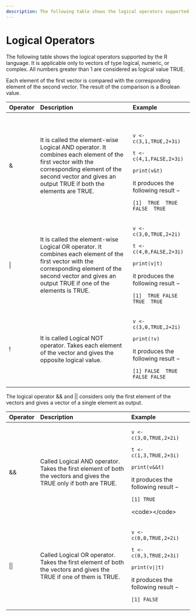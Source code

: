 ```yaml
---
description: The following table shows the logical operators supported by R language.
---
```


# Logical Operators

The following table shows the logical operators supported by the R language. It is applicable only to vectors of type logical, numeric, or complex. All numbers greater than 1 are considered as logical value TRUE.

Each element of the first vector is compared with the corresponding element of the second vector. The result of the comparison is a Boolean value.

<table>
  <thead>
    <tr>
      <th style="text-align:left">Operator</th>
      <th style="text-align:left">Description</th>
      <th style="text-align:left">Example</th>
    </tr>
  </thead>
  <tbody>
    <tr>
      <td style="text-align:left">&amp;</td>
      <td style="text-align:left">It is called the element-wise Logical AND operator. It combines each element
        of the first vector with the corresponding element of the second vector
        and gives an output TRUE if both the elements are TRUE.</td>
      <td style="text-align:left">
        <p>
          <br />
        </p>
        <p><code>v &lt;- c(3,1,TRUE,2+3i)<br /></code>
        </p>
        <p><code>t &lt;- c(4,1,FALSE,2+3i)<br /></code>
        </p>
        <p><code>print(v&amp;t)<br /></code>
        </p>
        <p>it produces the following result &#x2212;
          <br />
        </p>
        <p><code>[1]  TRUE  TRUE FALSE  TRUE<br /></code>
        </p>
        <p></p>
      </td>
    </tr>
    <tr>
      <td style="text-align:left">|</td>
      <td style="text-align:left">It is called the element-wise Logical OR operator. It combines each element
        of the first vector with the corresponding element of the second vector
        and gives an output TRUE if one of the elements is TRUE.</td>
      <td style="text-align:left">
        <p><code>v &lt;- c(3,0,TRUE,2+2i)<br /></code>
        </p>
        <p><code>t &lt;- c(4,0,FALSE,2+3i)<br /></code>
        </p>
        <p><code>print(v|t)<br /></code>
        </p>
        <p>it produces the following result &#x2212;
          <br />
        </p>
        <p><code>[1]  TRUE FALSE  TRUE  TRUE<br /></code>
        </p>
        <p></p>
      </td>
    </tr>
    <tr>
      <td style="text-align:left">!</td>
      <td style="text-align:left">It is called Logical NOT operator. Takes each element of the vector and
        gives the opposite logical value.</td>
      <td style="text-align:left">
        <p><code>v &lt;- c(3,0,TRUE,2+2i)<br /></code>
        </p>
        <p><code>print(!v)<br /></code>
        </p>
        <p>it produces the following result &#x2212;
          <br />
        </p>
        <p><code>[1] FALSE  TRUE FALSE FALSE<br /></code>
        </p>
      </td>
    </tr>
  </tbody>
</table>

The logical operator && and \|\| considers only the first element of the vectors and gives a vector of a single element as output.

<table>
  <thead>
    <tr>
      <th style="text-align:left">Operator</th>
      <th style="text-align:left">Description</th>
      <th style="text-align:left">Example</th>
    </tr>
  </thead>
  <tbody>
    <tr>
      <td style="text-align:left">&amp;&amp;</td>
      <td style="text-align:left">Called Logical AND operator. Takes the first element of both the vectors
        and gives the TRUE only if both are TRUE.</td>
      <td style="text-align:left">
        <p><code>v &lt;- c(3,0,TRUE,2+2i)<br /></code>
        </p>
        <p><code>t &lt;- c(1,3,TRUE,2+3i)<br /></code>
        </p>
        <p><code>print(v&amp;&amp;t)<br /></code>
        </p>
        <p>it produces the following result &#x2212;
          <br />
        </p>
        <p><code>[1] TRUE<br /></code>
        </p>
        <p>&lt;code&gt;&lt;/code&gt;</p>
      </td>
    </tr>
    <tr>
      <td style="text-align:left">||</td>
      <td style="text-align:left">Called Logical OR operator. Takes the first element of both the vectors
        and gives the TRUE if one of them is TRUE.</td>
      <td style="text-align:left">
        <p><code>v &lt;- c(0,0,TRUE,2+2i)<br /></code>
        </p>
        <p><code>t &lt;- c(0,3,TRUE,2+3i)<br /></code>
        </p>
        <p><code>print(v||t)<br /></code>
        </p>
        <p>it produces the following result &#x2212;
          <br />
        </p>
        <p><code>[1] FALSE<br /></code>
        </p>
        <p></p>
      </td>
    </tr>
  </tbody>
</table>

